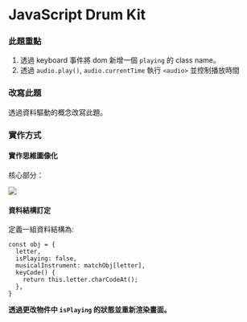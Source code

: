 #  JavaScript Drum Kit 

### 此題重點

1. 透過 keyboard 事件將 dom 新增一個 `playing` 的 class name。
2. 透過 `audio.play()`, `audio.currentTime` 執行 `<audio>` 並控制播放時間

### 改寫此題

透過資料驅動的概念改寫此題。

### 實作方式

#### 實作思維圖像化

核心部分：

![](https://i.imgur.com/PGBEsaz.gif)


#### 資料結構訂定

定義一組資料結構為:

```javascript=
const obj = {
  letter,
  isPlaying: false,
  musicalInstrument: matchObj[letter],
  keyCode() {
    return this.letter.charCodeAt();
  },
}
```

**透過更改物件中 `isPlaying` 的狀態並重新渲染畫面。**
